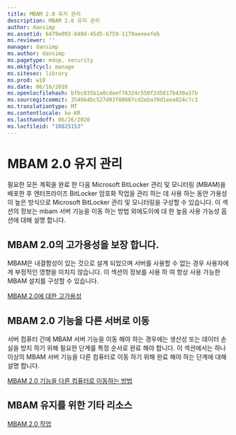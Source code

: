 ```yaml
---
title: MBAM 2.0 유지 관리
description: MBAM 2.0 유지 관리
author: dansimp
ms.assetid: 6479e093-840d-45d5-b759-1179aeeeefeb
ms.reviewer: ''
manager: dansimp
ms.author: dansimp
ms.pagetype: mdop, security
ms.mktglfcycl: manage
ms.sitesec: library
ms.prod: w10
ms.date: 06/16/2016
ms.openlocfilehash: bfbc035b1a0cdeef76324c550f2d5817b430a37b
ms.sourcegitcommit: 354664bc527d93f80687cd2eba70d1eea024c7c3
ms.translationtype: MT
ms.contentlocale: ko-KR
ms.lasthandoff: 06/26/2020
ms.locfileid: "10825153"
---
```

# MBAM 2.0 유지 관리


필요한 모든 계획을 완료 한 다음 Microsoft BitLocker 관리 및 모니터링 (MBAM)을 배포한 후 엔터프라이즈 BitLocker 암호화 작업을 관리 하는 데 사용 하는 동안 가용성이 높은 방식으로 Microsoft BitLocker 관리 및 모니터링을 구성할 수 있습니다. 이 섹션의 정보는 mbam 서버 기능을 이동 하는 방법 외에도이에 대 한 높음 사용 가능성 옵션에 대해 설명 합니다.

## MBAM 2.0의 고가용성을 보장 합니다.


MBAM은 내결함성이 있는 것으로 설계 되었으며 서버를 사용할 수 없는 경우 사용자에 게 부정적인 영향을 미치지 않습니다. 이 섹션의 정보를 사용 하 여 항상 사용 가능한 MBAM 설치를 구성할 수 있습니다.

[MBAM 2.0에 대한 고가용성](high-availability-for-mbam-20-mbam-2.md)

## MBAM 2.0 기능을 다른 서버로 이동


서버 컴퓨터 간에 MBAM 서버 기능을 이동 해야 하는 경우에는 생산성 또는 데이터 손실을 방지 하기 위해 필요한 단계를 특정 순서로 완료 해야 합니다. 이 섹션에서는 하나 이상의 MBAM 서버 기능을 다른 컴퓨터로 이동 하기 위해 완료 해야 하는 단계에 대해 설명 합니다.

[MBAM 2.0 기능을 다른 컴퓨터로 이동하는 방법](how-to-move-mbam-20-features-to-another-computer-mbam-2.md)

## MBAM 유지를 위한 기타 리소스


[MBAM 2.0 작업](operations-for-mbam-20-mbam-2.md)

 

 





